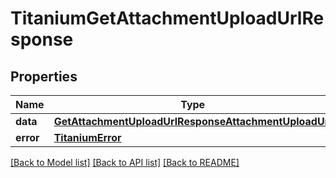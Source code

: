 # TitaniumGetAttachmentUploadUrlResponse


## Properties
Name | Type | Description | Notes
------------ | ------------- | ------------- | -------------
**data** | [**GetAttachmentUploadUrlResponseAttachmentUploadUrl**](GetAttachmentUploadUrlResponseAttachmentUploadUrl.md) |  | [optional] 
**error** | [**TitaniumError**](TitaniumError.md) |  | [optional] 

[[Back to Model list]](../README.md#documentation-for-models) [[Back to API list]](../README.md#documentation-for-api-endpoints) [[Back to README]](../README.md)


